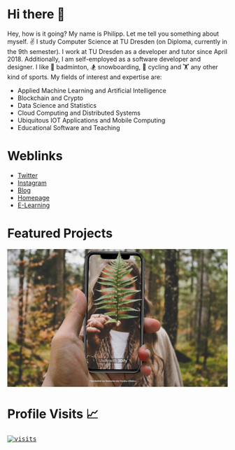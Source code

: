 # Hi there 👋

Hey, how is it going? My name is Philipp. Let me tell you something about myself. ✌ I study Computer Science at TU Dresden (on Diploma, currently in the 9th semester). I work at TU Dresden as a developer and tutor since April 2018. Additionally, I am self-employed as a software developer and designer.
I like 🏸 badminton, 🏂 snowboarding, 🚴 cycling and 🏋 any other kind of sports. My fields of interest and expertise are:

- Applied Machine Learning and Artificial Intelligence
- Blockchain and Crypto
- Data Science and Statistics
- Cloud Computing and Distributed Systems
- Ubiquitous IOT Applications and Mobile Computing
- Educational Software and Teaching

# Weblinks

- [Twitter](https://twitter.com/snrmtths)
- [Instagram](https://instagram.com/snrmtths)
- [Blog](https://xn--53hy230o.ws/)
- [Homepage](https://philippmatth.es/)
- [E-Learning](https://fragenautom.at/)

# Featured Projects

![3Dify-App](images/3dify-app.webp)

# Profile Visits 📈

<a href="https://github.com/PhilippMatthes/PhilippMatthes">
  <kbd>
    <img align="center" src="https://snrmtths.uber.space/history/chart/?cache=no" alt="visits" />
  </kbd>
</a>
